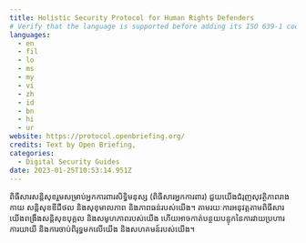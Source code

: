 ```yaml
---
title: Holistic Security Protocol for Human Rights Defenders
# Verify that the language is supported before adding its ISO 639-1 code here. without the country code, i.e. ms instead of ms_MY.
languages:
  - en
  - fil
  - lo
  - ms
  - my
  - vi
  - zh
  - id
  - bn
  - hi
  - ur
website: https://protocol.openbriefing.org/
credits: Text by Open Briefing,
categories:
  - Digital Security Guides
date: 2023-01-25T10:53:14.951Z
---
```

ពិធីសារសន្តិសុខរួមសម្រាប់អ្នកការពារសិទ្ធិមនុស្ស (ពិធីសារអ្នកការពារ) ជួយយើងជំរុញសុវត្ថិភាពរាងកាយ សន្តិសុខឌីជីថល និងសុខុមាលភាព និងភាពធន់របស់យើង។ តាមរយៈការអនុវត្តតាមពិធីសារ យើងពង្រឹងសន្តិសុខបុគ្គល និងសមូហភាពរបស់យើង ហើយអាចកាត់បន្ថយបន្ទុកនៃការវាយប្រហារ ការយាយី និងការចាប់ពិរុទ្ធមកលើយើង និងសហគមន៍របស់យើង។